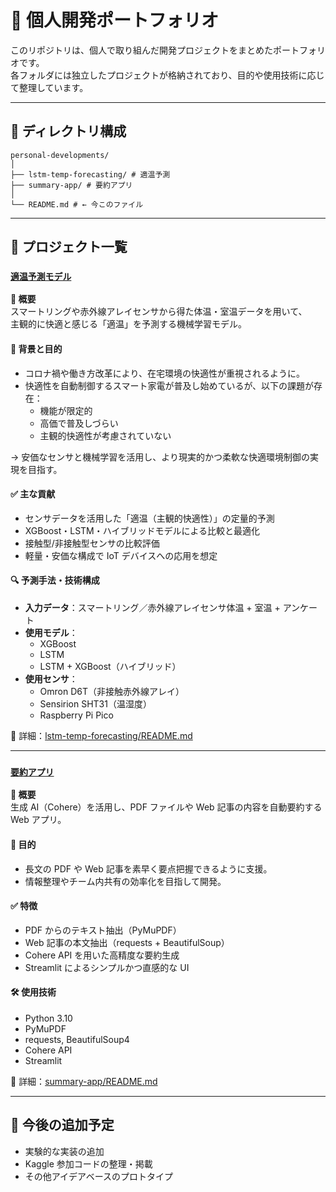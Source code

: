 # 💼 個人開発ポートフォリオ

このリポジトリは、個人で取り組んだ開発プロジェクトをまとめたポートフォリオです。  
各フォルダには独立したプロジェクトが格納されており、目的や使用技術に応じて整理しています。

---

## 📁 ディレクトリ構成

```
personal-developments/
│
├── lstm-temp-forecasting/ # 適温予測
├── summary-app/ # 要約アプリ
│
└── README.md # ← 今このファイル
```

---

## 🚀 プロジェクト一覧

### [`適温予測モデル`](./lstm-temp-forecasting/)

**📘 概要**  
スマートリングや赤外線アレイセンサから得た体温・室温データを用いて、  
主観的に快適と感じる「適温」を予測する機械学習モデル。

#### 🎯 背景と目的

- コロナ禍や働き方改革により、在宅環境の快適性が重視されるように。
- 快適性を自動制御するスマート家電が普及し始めているが、以下の課題が存在：
  - 機能が限定的
  - 高価で普及しづらい
  - 主観的快適性が考慮されていない

→ 安価なセンサと機械学習を活用し、より現実的かつ柔軟な快適環境制御の実現を目指す。

#### ✅ 主な貢献

- センサデータを活用した「適温（主観的快適性）」の定量的予測
- XGBoost・LSTM・ハイブリッドモデルによる比較と最適化
- 接触型/非接触型センサの比較評価
- 軽量・安価な構成で IoT デバイスへの応用を想定

#### 🔍 予測手法・技術構成

- **入力データ**：スマートリング／赤外線アレイセンサ体温 + 室温 + アンケート
- **使用モデル**：
  - XGBoost
  - LSTM
  - LSTM + XGBoost（ハイブリッド）
- **使用センサ**：
  - Omron D6T（非接触赤外線アレイ）
  - Sensirion SHT31（温湿度）
  - Raspberry Pi Pico

📄 詳細：[lstm-temp-forecasting/README.md](./lstm-temp-forecasting/README.md)

---

### [`要約アプリ`](./summary-app/)

**📘 概要**  
生成 AI（Cohere）を活用し、PDF ファイルや Web 記事の内容を自動要約する Web アプリ。

#### 🎯 目的

- 長文の PDF や Web 記事を素早く要点把握できるように支援。
- 情報整理やチーム内共有の効率化を目指して開発。

#### ✅ 特徴

- PDF からのテキスト抽出（PyMuPDF）
- Web 記事の本文抽出（requests + BeautifulSoup）
- Cohere API を用いた高精度な要約生成
- Streamlit によるシンプルかつ直感的な UI

#### 🛠 使用技術

- Python 3.10
- PyMuPDF
- requests, BeautifulSoup4
- Cohere API
- Streamlit

📄 詳細：[summary-app/README.md](./summary-app/README.md)

---

## 🔧 今後の追加予定

- 実験的な実装の追加
- Kaggle 参加コードの整理・掲載
- その他アイデアベースのプロトタイプ
